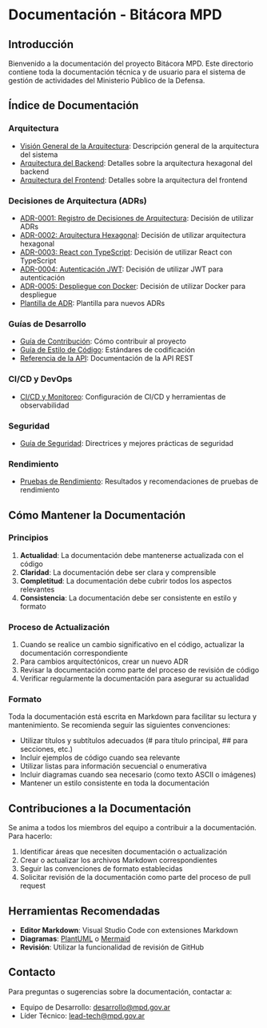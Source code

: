 # Documentación - Bitácora MPD

## Introducción

Bienvenido a la documentación del proyecto Bitácora MPD. Este directorio contiene toda la documentación técnica y de usuario para el sistema de gestión de actividades del Ministerio Público de la Defensa.

## Índice de Documentación

### Arquitectura

- [Visión General de la Arquitectura](architecture/overview.md): Descripción general de la arquitectura del sistema
- [Arquitectura del Backend](architecture/backend.md): Detalles sobre la arquitectura hexagonal del backend
- [Arquitectura del Frontend](architecture/frontend.md): Detalles sobre la arquitectura del frontend

### Decisiones de Arquitectura (ADRs)

- [ADR-0001: Registro de Decisiones de Arquitectura](adrs/0001-record-architecture-decisions.md): Decisión de utilizar ADRs
- [ADR-0002: Arquitectura Hexagonal](adrs/0002-hexagonal-architecture.md): Decisión de utilizar arquitectura hexagonal
- [ADR-0003: React con TypeScript](adrs/0003-react-typescript-frontend.md): Decisión de utilizar React con TypeScript
- [ADR-0004: Autenticación JWT](adrs/0004-jwt-authentication.md): Decisión de utilizar JWT para autenticación
- [ADR-0005: Despliegue con Docker](adrs/0005-docker-deployment.md): Decisión de utilizar Docker para despliegue
- [Plantilla de ADR](adrs/template.md): Plantilla para nuevos ADRs

### Guías de Desarrollo

- [Guía de Contribución](contributing.md): Cómo contribuir al proyecto
- [Guía de Estilo de Código](code-style.md): Estándares de codificación
- [Referencia de la API](api-reference.md): Documentación de la API REST

### CI/CD y DevOps

- [CI/CD y Monitoreo](ci-cd-monitoring.md): Configuración de CI/CD y herramientas de observabilidad

### Seguridad

- [Guía de Seguridad](security-guidelines.md): Directrices y mejores prácticas de seguridad

### Rendimiento

- [Pruebas de Rendimiento](performance-testing.md): Resultados y recomendaciones de pruebas de rendimiento

## Cómo Mantener la Documentación

### Principios

1. **Actualidad**: La documentación debe mantenerse actualizada con el código
2. **Claridad**: La documentación debe ser clara y comprensible
3. **Completitud**: La documentación debe cubrir todos los aspectos relevantes
4. **Consistencia**: La documentación debe ser consistente en estilo y formato

### Proceso de Actualización

1. Cuando se realice un cambio significativo en el código, actualizar la documentación correspondiente
2. Para cambios arquitectónicos, crear un nuevo ADR
3. Revisar la documentación como parte del proceso de revisión de código
4. Verificar regularmente la documentación para asegurar su actualidad

### Formato

Toda la documentación está escrita en Markdown para facilitar su lectura y mantenimiento. Se recomienda seguir las siguientes convenciones:

- Utilizar títulos y subtítulos adecuados (# para título principal, ## para secciones, etc.)
- Incluir ejemplos de código cuando sea relevante
- Utilizar listas para información secuencial o enumerativa
- Incluir diagramas cuando sea necesario (como texto ASCII o imágenes)
- Mantener un estilo consistente en toda la documentación

## Contribuciones a la Documentación

Se anima a todos los miembros del equipo a contribuir a la documentación. Para hacerlo:

1. Identificar áreas que necesiten documentación o actualización
2. Crear o actualizar los archivos Markdown correspondientes
3. Seguir las convenciones de formato establecidas
4. Solicitar revisión de la documentación como parte del proceso de pull request

## Herramientas Recomendadas

- **Editor Markdown**: Visual Studio Code con extensiones Markdown
- **Diagramas**: [PlantUML](https://plantuml.com/) o [Mermaid](https://mermaid-js.github.io/mermaid/)
- **Revisión**: Utilizar la funcionalidad de revisión de GitHub

## Contacto

Para preguntas o sugerencias sobre la documentación, contactar a:

- Equipo de Desarrollo: desarrollo@mpd.gov.ar
- Líder Técnico: lead-tech@mpd.gov.ar
